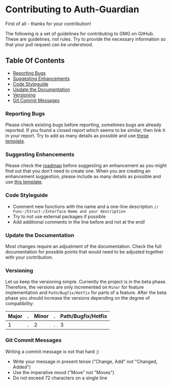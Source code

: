 # Contributing to Auth-Guardian
First of all - thanks for your contribution!

The following is a set of guidelines for contributing to GMG on GitHub.
These are guidelines, not rules. 
Try to provide the necessary information so that your pull request can be understood.

## Table Of Contents
* [Reporting Bugs](#reporting-bugs)
* [Suggesting Enhancements](#suggesting-enhancements) 
* [Code Styleguide](#code-styleguide)
* [Update the Documentation](#update-the-documentation)
* [Versioning](#versioning)
* [Git Commit Messages](#git-commit-message)

### Reporting Bugs
Please check existing bugs before reporting, sometimes bugs are already reported. 
If you found a closed report which seems to be similar, then link it in your report. Try to add as many details as possible and use [these template](templates/bug_report.md).

### Suggesting Enhancements
Please check the [roadmap](../README.md#roadmap) before suggesting an enhancement as you might find out that you don't need to create one.
When you are creating an enhancement suggestion, please include as many details as possible and use [this template](templates/feature_request.md).

### Code Styleguide
- Comment new functions with the name and a one-line description `// Func-/Struct-/Interface-Name and your description`
- Try to not use external packages if possible 
- Add additional comments in the line before and not at the end!

### Update the Documentation
Most changes require an adjustment of the documentation. 
Check the full documentation for possible points that would need to be adjusted together with your contribution.

### Versioning
Let us keep the versioning simple. 
Currently the project is in the beta phase. 
Therefore, the versions are only incremented on `Minor` for feature implementation and `Path/Bugfix/Hotfix` for parts of a feature.
After the beta phase you should increase the versions depending on the degree of compatibility:

| Major |.| Minor |.| Path/Bugfix/Hotfix |
|-------|-|-------|-|--------------------|
| 1     |.| 2     |.| 3                  |

### Git Commit Messages
Writing a commit message is not that hard ;)
- Write your message in present tense ("Change, Add" not "Changed, Added")
- Use the imperative mood ("Move" not "Moves")
- Do not exceed 72 characters on a single line
